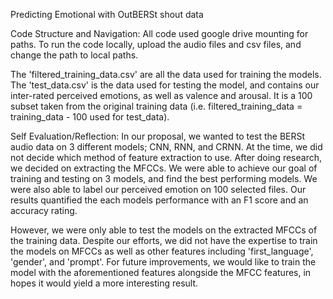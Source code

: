 Predicting Emotional with OutBERSt shout data 

Code Structure and Navigation:
All code used google drive mounting for paths. To run the code locally, upload the audio files and csv files, and change the path to local paths.

The 'filtered_training_data.csv' are all the data used for training the models. The 'test_data.csv' is the data used for testing the model, and contains our inter-rated perceived emotions, as well as valence and arousal. It is a 100 subset taken from the original training data (i.e. filtered_training_data = training_data - 100 used for test_data).

Self Evaluation/Reflection: 
In our proposal, we wanted to test the BERSt audio data on 3 different models; CNN, RNN, and CRNN. At the time, we did not decide which method of feature extraction to use. After doing research, we decided on extracting the MFCCs. 
We were able to achieve our goal of training and testing on 3 models, and find the best performing models. We were also able to label our perceived emotion on 100 selected files. Our results quantified the each models performance with an F1 score and an accuracy rating. 

However, we were only able to test the models on the extracted MFCCs of the training data. Despite our efforts, we did not have the expertise to train the models on MFCCs as well as other features including 'first_language', 'gender', and 'prompt'. For future improvements, we would like to train the model with the aforementioned features alongside the MFCC features, in hopes it would yield a more interesting result. 
